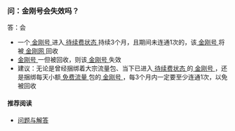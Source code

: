 ### 问：金刚号会失效吗？

答：会

- 一个[ 金刚号 ](https://a2zitpro.github.io/web/金刚号)进入[ 待续费状态 ](https://a2zitpro.github.io/web/流量过期的识别)持续3个月，且期间未连通1次的，该[ 金刚号 ](https://a2zitpro.github.io/web/金刚号)将被[ 金刚网 ](https://atozitpro.net/zh/)回收
- [ 金刚号 ](https://a2zitpro.github.io/web/金刚号)一但被回收，则该[ 金刚号 ](https://a2zitpro.github.io/web/金刚号)失效
- 建议：无论是曾经捆绑着大宗流量包、当下已进入[ 待续费状态 ](https://a2zitpro.github.io/web/流量过期的识别)的[ 金刚号 ](https://a2zitpro.github.io/web/金刚号)，还是捆绑每天小额[ 免费流量 ]()包的[ 金刚号 ](https://a2zitpro.github.io/web/金刚号)，每3个月内一定要至少连通1次，以免被回收

#### 推荐阅读
- [ 问题与解答 ](https://a2zitpro.github.io/web/问题与解答)

